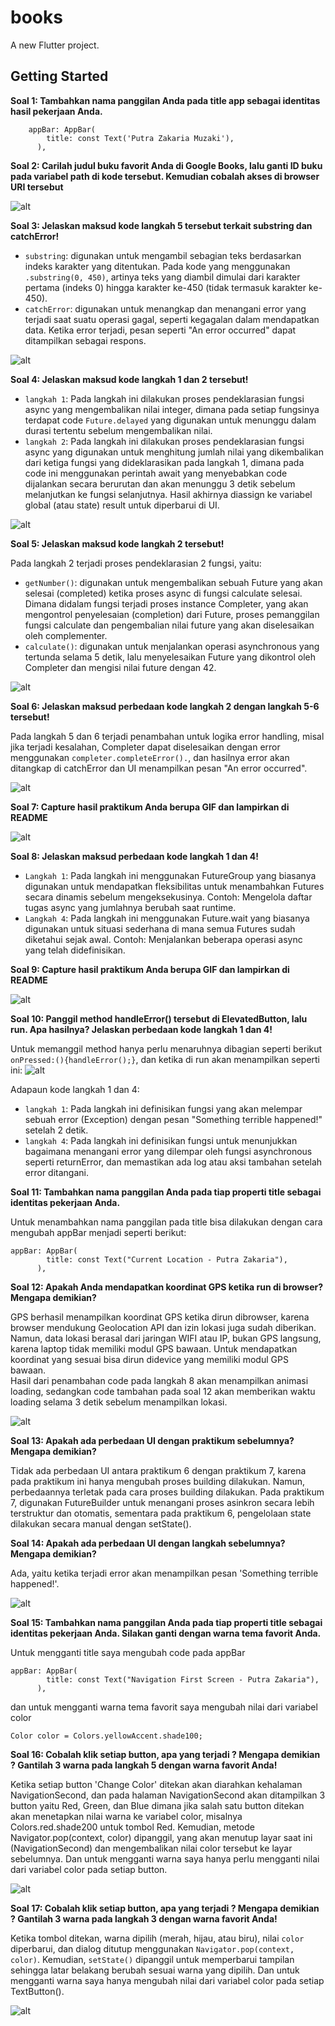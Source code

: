 # books

A new Flutter project.

## Getting Started

**Soal 1: Tambahkan nama panggilan Anda pada title app sebagai identitas hasil pekerjaan Anda.**
```
    appBar: AppBar(
        title: const Text('Putra Zakaria Muzaki'),
      ),
``` 

**Soal 2: Carilah judul buku favorit Anda di Google Books, lalu ganti ID buku pada variabel path di kode tersebut. Kemudian cobalah akses di browser URI tersebut**

![alt](assets/Soal2.png)

**Soal 3: Jelaskan maksud kode langkah 5 tersebut terkait substring dan catchError!**

- ```substring```: digunakan untuk mengambil sebagian teks berdasarkan indeks karakter yang ditentukan. Pada kode yang menggunakan ```.substring(0, 450)```, artinya teks yang diambil dimulai dari karakter pertama (indeks 0) hingga karakter ke-450 (tidak termasuk karakter ke-450).
- ```catchError```: digunakan untuk menangkap dan menangani error yang terjadi saat suatu operasi gagal, seperti kegagalan dalam mendapatkan data. Ketika error terjadi, pesan seperti "An error occurred" dapat ditampilkan sebagai respons.

![alt](assets/Soal3.png)

**Soal 4: Jelaskan maksud kode langkah 1 dan 2 tersebut!**

- ```langkah 1```: Pada langkah ini dilakukan proses pendeklarasian fungsi async yang mengembalikan nilai integer, dimana pada setiap fungsinya terdapat code ```Future.delayed``` yang digunakan untuk menunggu dalam durasi tertentu sebelum mengembalikan nilai.
- ```langkah 2```: Pada langkah ini dilakukan proses pendeklarasian fungsi async yang digunakan untuk menghitung jumlah nilai yang dikembalikan dari ketiga fungsi yang dideklarasikan pada langkah 1, dimana pada code ini menggunakan perintah await yang menyebabkan code dijalankan secara berurutan dan akan menunggu 3 detik sebelum melanjutkan ke fungsi selanjutnya. Hasil akhirnya diassign ke variabel global (atau state) result untuk diperbarui di UI.

![alt](assets/Soal4.png)

**Soal 5: Jelaskan maksud kode langkah 2 tersebut!**

Pada langkah 2 terjadi proses pendeklarasian 2 fungsi, yaitu:
- ```getNumber()```: digunakan untuk mengembalikan sebuah Future yang akan selesai (completed) ketika proses async di fungsi calculate selesai. Dimana didalam fungsi terjadi proses instance Completer<int>, yang akan mengontrol penyelesaian (completion) dari Future, proses pemanggilan fungsi calculate dan pengembalian nilai future yang akan diselesaikan oleh complementer.
- ```calculate()```: digunakan untuk menjalankan operasi asynchronous yang tertunda selama 5 detik, lalu menyelesaikan Future yang dikontrol oleh Completer dan mengisi nilai future dengan 42.

![alt](assets/Soal5.png)

**Soal 6: Jelaskan maksud perbedaan kode langkah 2 dengan langkah 5-6 tersebut!**

Pada langkah 5 dan 6 terjadi penambahan untuk logika error handling, misal jika terjadi kesalahan, Completer dapat diselesaikan dengan error menggunakan ```completer.completeError().```, dan hasilnya error akan ditangkap di catchError dan UI menampilkan pesan "An error occurred".

![alt](assets/Soal6.png)

**Soal 7: Capture hasil praktikum Anda berupa GIF dan lampirkan di README**

![alt](assets/Soal7.gif)

**Soal 8: Jelaskan maksud perbedaan kode langkah 1 dan 4!**

- ```Langkah 1```: Pada langkah ini menggunakan FutureGroup yang biasanya digunakan untuk mendapatkan fleksibilitas untuk menambahkan Futures secara dinamis sebelum mengeksekusinya. Contoh: Mengelola daftar tugas async yang jumlahnya berubah saat runtime.
- ```Langkah 4```: Pada langkah ini menggunakan Future.wait yang biasanya digunakan untuk situasi sederhana di mana semua Futures sudah diketahui sejak awal. Contoh: Menjalankan beberapa operasi async yang telah didefinisikan.


**Soal 9: Capture hasil praktikum Anda berupa GIF dan lampirkan di README**

![alt](assets/Soal9.gif)

**Soal 10: Panggil method handleError() tersebut di ElevatedButton, lalu run. Apa hasilnya? Jelaskan perbedaan kode langkah 1 dan 4!**

Untuk memanggil method hanya perlu menaruhnya dibagian seperti berikut ```onPressed:(){handleError();}```, dan ketika di run akan menampilkan seperti ini:
![alt](assets/Soal10.gif)

Adapaun kode langkah 1 dan 4:
- ```langkah 1```: Pada langkah ini definisikan fungsi yang akan melempar sebuah error (Exception) dengan pesan "Something terrible happened!" setelah 2 detik.
- ```langkah 4```: Pada langkah ini definisikan fungsi untuk menunjukkan bagaimana menangani error yang dilempar oleh fungsi asynchronous seperti returnError, dan memastikan ada log atau aksi tambahan setelah error ditangani.

**Soal 11: Tambahkan nama panggilan Anda pada tiap properti title sebagai identitas pekerjaan Anda.**

Untuk menambahkan nama panggilan pada title bisa dilakukan dengan cara mengubah appBar menjadi seperti berikut:
```
appBar: AppBar(
        title: const Text("Current Location - Putra Zakaria"),
      ),
```


**Soal 12: Apakah Anda mendapatkan koordinat GPS ketika run di browser? Mengapa demikian?**

GPS berhasil menampilkan koordinat GPS ketika dirun dibrowser, karena browser mendukung Geolocation API dan izin lokasi juga sudah diberikan. Namun, data lokasi berasal dari jaringan WIFI atau IP, bukan GPS langsung, karena laptop tidak memiliki modul GPS bawaan. Untuk mendapatkan koordinat yang sesuai bisa dirun didevice yang memiliki modul GPS bawaan.
<br> Hasil dari penambahan code pada langkah 8 akan menampilkan animasi loading, sedangkan code tambahan pada soal 12 akan memberikan waktu loading selama 3 detik sebelum menampilkan lokasi.

![alt](assets/Soal12.gif)

**Soal 13: Apakah ada perbedaan UI dengan praktikum sebelumnya? Mengapa demikian?**

Tidak ada perbedaan UI antara praktikum 6 dengan praktikum 7, karena pada praktikum ini hanya mengubah proses building dilakukan.  Namun, perbedaannya terletak pada cara proses building dilakukan. Pada praktikum 7, digunakan FutureBuilder untuk menangani proses asinkron secara lebih terstruktur dan otomatis, sementara pada praktikum 6, pengelolaan state dilakukan secara manual dengan setState().

**Soal 14: Apakah ada perbedaan UI dengan langkah sebelumnya? Mengapa demikian?**

Ada, yaitu ketika terjadi error akan menampilkan pesan 'Something terrible happened!'.

![alt](assets/Soal14.gif)

**Soal 15: Tambahkan nama panggilan Anda pada tiap properti title sebagai identitas pekerjaan Anda. Silakan ganti dengan warna tema favorit Anda.**

Untuk mengganti title saya mengubah code pada appBar
```
appBar: AppBar(
        title: const Text("Navigation First Screen - Putra Zakaria"),
      ),
```
dan untuk mengganti warna tema favorit saya mengubah nilai dari variabel color
```
Color color = Colors.yellowAccent.shade100;
```

**Soal 16: Cobalah klik setiap button, apa yang terjadi ? Mengapa demikian ? Gantilah 3 warna pada langkah 5 dengan warna favorit Anda!**

Ketika setiap button 'Change Color' ditekan akan diarahkan kehalaman NavigationSecond, dan pada halaman NavigationSecond akan ditampilkan 3 button yaitu Red, Green, dan Blue dimana jika salah satu button ditekan akan  menetapkan nilai warna ke variabel color, misalnya Colors.red.shade200 untuk tombol Red. Kemudian, metode Navigator.pop(context, color) dipanggil, yang akan menutup layar saat ini (NavigationSecond) dan mengembalikan nilai color tersebut ke layar sebelumnya. Dan untuk mengganti warna saya hanya perlu mengganti nilai dari variabel color pada setiap button.

![alt](assets/Soal16.gif)

**Soal 17: Cobalah klik setiap button, apa yang terjadi ? Mengapa demikian ? Gantilah 3 warna pada langkah 3 dengan warna favorit Anda!**

Ketika tombol ditekan, warna dipilih (merah, hijau, atau biru), nilai `color` diperbarui, dan dialog ditutup menggunakan `Navigator.pop(context, color)`. Kemudian, `setState()` dipanggil untuk memperbarui tampilan sehingga latar belakang berubah sesuai warna yang dipilih. Dan untuk mengganti warna saya hanya mengubah nilai dari variabel color pada setiap TextButton().

![alt](assets/Soal17.gif)